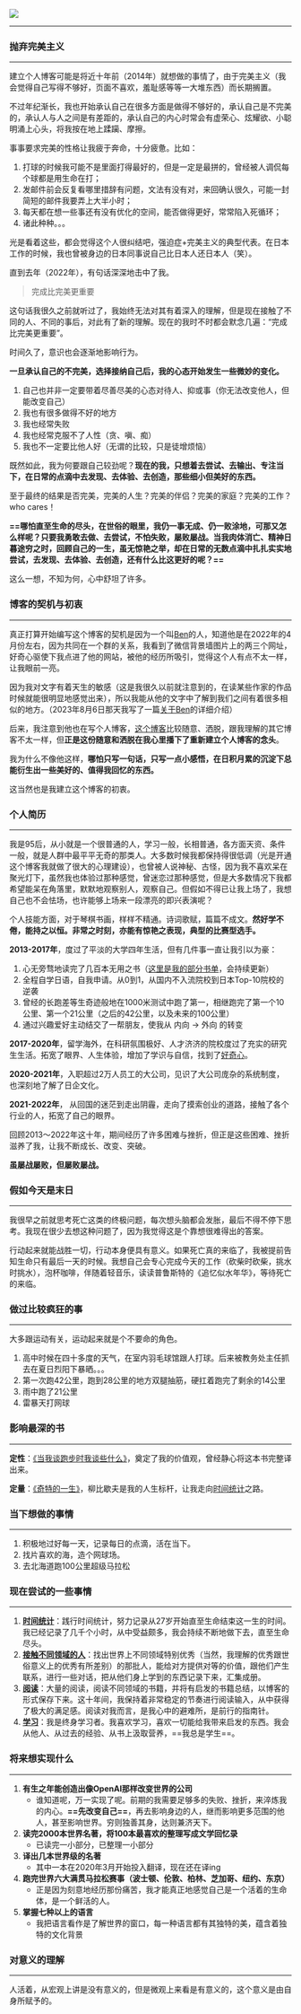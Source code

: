 
![](https://rolen.b-cdn.net/wp-content/uploads/2023/09/tree.jpg)

---

### 抛弃完美主义

---

建立个人博客可能是将近十年前（2014年）就想做的事情了，由于完美主义（我会觉得自己写得不够好，页面不喜欢，羞耻感等等一大堆东西）而长期搁置。

不过年纪渐长，我也开始承认自己在很多方面是做得不够好的，承认自己是不完美的，承认人与人之间是有差距的，承认自己的内心时常会有虚荣心、炫耀欲、小聪明涌上心头，将我按在地上蹂躏、摩擦。

事事要求完美的性格让我疲于奔命，十分疲惫。比如：

1. 打球的时候我可能不是里面打得最好的，但是一定是最拼的，曾经被人调侃每个球都是用生命在打；
2. 发邮件前会反复看哪里措辞有问题，文法有没有对，来回确认很久，可能一封简短的邮件我要弄上大半小时；
3. 每天都在想一些事还有没有优化的空间，能否做得更好，常常陷入死循环；
4. 诸此种种。。。

光是看着这些，都会觉得这个人很纠结吧，强迫症+完美主义的典型代表。在日本工作的时候，我也曾被身边的日本同事说自己比日本人还日本人（笑）。

直到去年（2022年），有句话深深地击中了我。

> 完成比完美更重要

这句话我很久之前就听过了，我始终无法对其有着深入的理解，但是现在接触了不同的人、不同的事后，对此有了新的理解。现在的我时不时都会默念几遍：“完成比完美更重要”。

时间久了，意识也会逐渐地影响行为。

**一旦承认自己的不完美，选择接纳自己后，我的心态开始发生一些微妙的变化。**

1. 自己也并非一定要带着尽善尽美的心态对待人、抑或事（你无法改变他人，但能改变自己）
2. 我也有很多做得不好的地方
3. 我也经常失败
4. 我也经常克服不了人性（贪、嗔、痴）
5. 我也不一定要比他人好（无谓的比较，只是徒增烦恼）

既然如此，我为何要跟自己较劲呢？**现在的我，只想着去尝试、去输出、专注当下，在日常的点滴中去发现、去体验、去创造，那些细小但美好的东西。**

至于最终的结果是否完美，完美的人生？完美的伴侣？完美的家庭？完美的工作？who cares！

**==哪怕直至生命的尽头，在世俗的眼里，我仍一事无成、仍一败涂地，可那又怎么样呢？只要我勇敢去做、去尝试，不怕失败，屡败屡战。当我肉体消亡、精神日暮途穷之时，回顾自己的一生，虽无惊艳之举，却在日常的无数点滴中扎扎实实地尝试，去发现、去体验、去创造，还有什么比这更好的呢？==**

这么一想，不知为何，心中舒坦了许多。

### 博客的契机与初衷

---

真正打算开始编写这个博客的契机是因为一个叫[Ben](https://rolen.wiki/a-man-called-ben-2/)的人，知道他是在2022年的4月份左右，因为共同在一个群的关系，我看到了微信背景墙图片上的两三个网址，好奇心驱使下我点进了他的网站，被他的经历所吸引，觉得这个人有点不太一样，让我眼前一亮。

因为我对文字有着天生的敏感（这是我很久以前就注意到的，在读某些作家的作品时候就能很明显地感觉出来），所以我能从他的文字中了解到我们之间有着很多相似的地方。（2023年8月6日那天我写了一篇[关于Ben](https://rolen.wiki/a-man-called-ben-2/)的详细介绍）

后来，我注意到他也在写个人博客，[这个博客](https://bens.love/)比较随意、洒脱，跟我理解的其它博客不太一样，但**正是这份随意和洒脱在我心里播下了重新建立个人博客的念头**。

我为什么不像他这样，**哪怕只写一句话，只写一点小感悟，在日积月累的沉淀下总能衍生出一些美好的、值得我回忆的东西。**

这当然也是我建立这个博客的初衷。

### 个人简历

---

我是95后，从小就是一个很普通的人，学习一般，长相普通，各方面天资、条件一般，就是人群中最平平无奇的那类人。大多数时候我都保持得很低调（光是开通这个博客我就做了很大的心理建设），也曾被人说神秘、古怪，因为我不喜欢呆在聚光灯下，虽然我也体验过那种感觉，曾迷恋过那种感觉，但是大多数情况下我都希望能呆在角落里，默默地观察别人，观察自己。但假如不得已让我上场了，我想自己也不会怯场，也许能够上场来一段漂亮的即兴表演呢？

个人技能方面，对于琴棋书画，样样不精通。诗词歌赋，篇篇不成文。**然好学不倦，能持之以恒。非常之时刻，亦能有惊艳之表现，典型的比赛型选手。**

**2013-2017年**，度过了平淡的大学四年生活，但有几件事一直让我引以为豪：

1. 心无旁骛地读完了几百本无用之书（[这里是我的部分书单](https://rolen.wiki/my-booklist)，会持续更新）
2. 全程自学日语，自我申请。从0到1，从国内不入流院校到日本Top-10院校的逆袭
3. 曾经的长跑差等生奇迹般地在1000米测试中跑了第一，相继跑完了第一个10公里、第一个21公里（之后的42公里，以及未来的100公里）
4. 通过兴趣爱好主动结交了一帮朋友，使我从 内向 → 外向 的转变

**2017-2020年**，留学海外，在科研氛围极好、人才济济的院校度过了充实的研究生生活。拓宽了眼界、人生体验，增加了学识与自信，找到了[好奇心](https://rolen.wiki/curiosity/)。

**2020-2021年**，入职超过2万人员工的大公司，见识了大公司庞杂的系统制度，也深刻地了解了日企文化。

**2021-2022年**， 从回国的迷茫到走出阴霾，走向了摸索创业的道路，接触了各个行业的人，拓宽了自己的眼界。

回顾2013～2022年这十年，期间经历了许多困难与挫折，但正是这些困难、挫折滋养了我，让我不断成长、改变、突破。

**虽屡战屡败，但屡败屡战。**

### 假如今天是末日

---

我很早之前就思考死亡这类的终极问题，每次想头脑都会发胀，最后不得不停下思考。我现在很少去想这种问题了，因为我觉得这是个靠想很难得出的答案。

行动起来就能战胜一切，行动本身便具有意义。如果死亡真的来临了，我被提前告知生命只有最后一天的时候。我想自己会专心完成今天的工作（砍柴时砍柴，挑水时挑水），泡杯咖啡，伴随着轻音乐，读读普鲁斯特的《追忆似水年华》，等待死亡的来临。

### 做过比较疯狂的事

---

大多跟运动有关，运动起来就是个不要命的角色。

1. 高中时候在四十多度的天气，在室内羽毛球馆跟人打球。后来被教务处主任抓去在夏日烈阳下暴晒。。。
2. 第一次跑42公里，跑到28公里的地方双腿抽筋，硬扛着跑完了剩余的14公里
3. 雨中跑了21公里
4. 雷暴天打网球

### 影响最深的书

---

**定性**：[《当我谈跑步时我谈些什么》](https://rolen.wiki/what-i-talk-about-when-i-talk-about-running/)，奠定了我的价值观，曾经静心将这本书完整译出来。

**定量**：[《奇特的一生》](https://rolen.wiki/this-is-strange-life/)，柳比歇夫是我的人生标杆，让我走向[时间统计](https://rolen.wiki/time-log/)之路。

### 当下想做的事情

---

1. 积极地过好每一天，记录每日的点滴，活在当下。
2. 找片喜欢的海，造个网球场。
3. 去北海道跑100公里超级马拉松

### 现在尝试的一些事情

---

1. **[时间统计](https://rolen.wiki/time-log/)**：践行时间统计，努力记录从27岁开始直至生命结束这一生的时间。我已经记录了几千个小时，从中受益颇多，我会持续不断地做下去，直至生命尽头。
2. **[接触不同领域的人](https://rolen.wiki/talk-to-a-successful-american-with-seven-kids/)**：找出世界上不同领域特别优秀（当然，我理解的优秀跟世俗意义上的优秀有所差别）的那批人，能给对方提供对等的价值，跟他们产生联系，进行一些对话，把从他们身上学到的东西记录下来，汇集成册。
3. **[阅读](https://rolen.wiki/my-booklist/)**：大量的阅读，阅读不同领域的书籍，并将有启发的书籍总结，以博客的形式保存下来。这十年间，我保持着非常稳定的节奏进行阅读输入，从中获得了极大的满足感。阅读对我而言，是我心中的避难所，是前行的指南针。
4. **[学习](https://rolen.wiki/inspiration-behind-22hours/)**：我是终身学习者。我喜欢学习，喜欢一切能给我带来启发的东西。我会从他人、从过去的经验、从书上汲取营养，==我总是学生==。

### 将来想实现什么

---

1. **有生之年能创造出像OpenAI那样改变世界的公司**
    - 谁知道呢，万一实现了呢。前期的我需要足够多的失败、挫折，来淬炼我的内心。**==先改变自己==**，再去影响身边的人，继而影响更多范围的他人，甚至影响世界。穷则独善其身，达则兼济天下。
2. **读完2000本世界名著，将100本最喜欢的整理写成文学回忆录**
    - 已读完一小部分，已整理一小部分
3. **译出几本世界级的名著**
    - 其中一本在2020年3月开始投入翻译，现在还在译ing
4. **跑完世界六大满贯马拉松赛事（波士顿、伦敦、柏林、芝加哥、纽约、东京）**
    - 正是因为刻意地经历那份痛苦，我才能真正地感觉自己是一个活着的生命体，是一个鲜活的人。
5. **掌握七种以上的语言**
    - 我把语言看作是了解世界的窗口，每一种语言都有其独特的美，蕴含着独特的文化背景

### 对意义的理解

---

人活着，从宏观上讲是没有意义的，但是微观上来看是有意义的，这个意义是由自身所赋予的。
